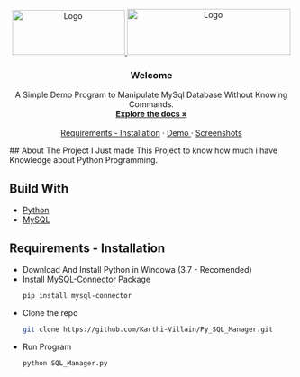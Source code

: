 <br />
<div align="center">
  <a href="https://github.com/Karthi-Villain/Py_SQL_Manager">
    <img src="https://upload.wikimedia.org/wikipedia/fr/thumb/6/62/MySQL.svg/langfr-800px-MySQL.svg.png" alt="Logo" width="200" height="80">
    <img src="https://www.python.org/static/img/python-logo.png" alt="Logo" width="290" height="82">
  </a>

  <h3 align="center">Welcome</h3>

  <p align="center">
    A Simple Demo Program to Manipulate MySql Database Without Knowing Commands. 
    <br />
    <a href="https://github.com/Karthi-Villain/Py_SQK_Manager/README.md#About=he-Project"><strong>Explore the docs »</strong></a>
    <br />
    <br />
    <a href="#Requirements---Installation">Requirements - Installation</a>
    ·
    <a href="https://github.com/othneildrew/Best-README-Template/issues">Demo </a>
    ·
    <a href="https://github.com/othneildrew/Best-README-Template/issues">Screenshots</a>
  </p>
</div>
## About The Project
I Just made This Project to know how much i have Knowledge about Python Programming.

## Build With

* [Python](https://www.python.org/)
* [MySQL](https://www.mysql.com/)

## Requirements - Installation

* Download And Install Python in Windowa (3.7 - Recomended)
* Install MySQL-Connector Package
  ```sh
  pip install mysql-connector
  ```
* Clone the repo
   ```sh
   git clone https://github.com/Karthi-Villain/Py_SQL_Manager.git
   ```
* Run Program
   ```sh
   python SQL_Manager.py
   ```
